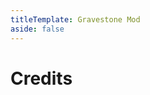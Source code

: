 ```yaml
---
titleTemplate: Gravestone Mod
aside: false
---
```


# Credits

<Credits :credits="credits"/>

<script setup>
const credits = [
  {
    element: { name: "Chinese Traditional (Taiwan) translation" },
    name: {
      name: "地瓜豬豬 (yampig_413)",
      link: "https://minecraft.curseforge.com/members/yampig_413",
    },
  },
  {
    element: { name: "Polish translation" },
    name: {
      name: "Greg-21",
      link: "https://github.com/Greg-21",
    },
  },
  {
    element: { name: "Spanish translation" },
    name: {
      name: "renkor92",
      link: "https://legacy.curseforge.com/members/renkor92",
    },
  },
  {
    element: { name: "Swedish translation" },
    name: {
      name: "A. Regnander",
      link: "https://github.com/Regnander",
    },
  },
  {
    element: { name: "Korean translation" },
    name: {
      name: "othuntgithub",
      link: "https://github.com/othuntgithub",
    },
  },
  {
    element: { name: "Chinese Simplified (China) translation" },
    name: {
      name: "EnterFor",
      link: "https://github.com/EnterFor",
    },
  },
  {
    element: { name: "Ukrainian translation" },
    name: {
      name: "Yuraplonka",
      link: "https://github.com/Yuraplonka",
    },
  },
  {
    element: { name: "Japanese translation" },
    name: {
      name: "Kagaribi172",
      link: "https://github.com/Kagaribi172",
    },
  },
  {
    element: { name: "Brazilian Portuguese translation" },
    name: {
      name: "faelBrunnoS",
      link: "https://github.com/faelBrunnoS",
    },
  },
  {
    element: { name: "Russian translation" },
    name: {
      name: "BlackAures1",
      link: "https://github.com/BlackAures1",
    },
  },
  {
    element: { name: "Czech translation" },
    name: {
      name: "Polarni",
      link: "https://github.com/Polarni",
    },
  },
  {
    element: { name: "Mexican Spanish translation" },
    name: {
      name: "CANALETA",
      link: "https://github.com/CANALETA",
    },
  },
  {
    element: { name: "Chilean Spanish translation" },
    name: {
      name: "Ganbare-Lucifer",
      link: "https://github.com/Ganbare-Lucifer",
    },
  },
  {
    element: { name: "Russian translation" },
    name: {
      name: "Korben",
      link: "https://github.com/mpustovoi",
    },
  },
  {
    element: { name: "Chinese Traditional (Taiwan) translation" },
    name: {
      name: "dirtTW",
      link: "https://github.com/yichifauzi",
    },
  },
];
</script>
